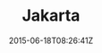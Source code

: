 ---
title: "Jakarta"
date: 2015-06-18T08:26:41Z
draft: false
description: ""
hasGallery: true
type: post
region: "Southeast Asia"
country: "Indonesia"
thumbnail: "jakarta-3.jpg"
---